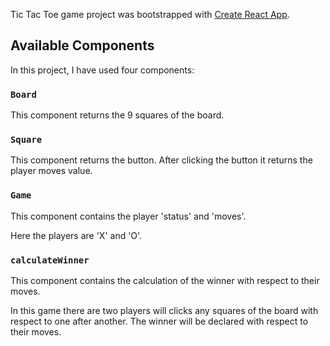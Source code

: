Tic Tac Toe game project was bootstrapped with [Create React App](https://github.com/facebook/create-react-app).

## Available Components

In this project, I have used four components:

### `Board`

This component returns the 9 squares of the board.<br />

### `Square`

This component returns the button. After clicking the button it returns the player moves value.<br />

### `Game`

This component contains the player 'status' and 'moves'.<br />

Here the players are 'X' and 'O'. <br />

### `calculateWinner`

This component contains the calculation of the winner with respect to their moves.<br />


In this game there are two players will clicks any squares of the board with respect to one after another. 
The winner will be declared with respect to their moves.<br /> 
